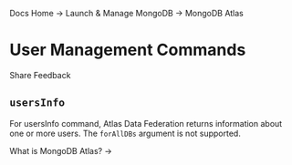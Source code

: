 Docs Home → Launch & Manage MongoDB → MongoDB Atlas

# User Management Commands

Share Feedback

## `usersInfo`

For usersInfo command, Atlas Data Federation returns information about one or
more users. The `forAllDBs` argument is not supported.

What is MongoDB Atlas? →

